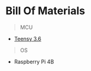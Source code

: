 # Bill Of Materials

> MCU
- [Teensy 3.6](https://www.pjrc.com/store/teensy36.html)

> OS
- Raspberry Pi 4B
